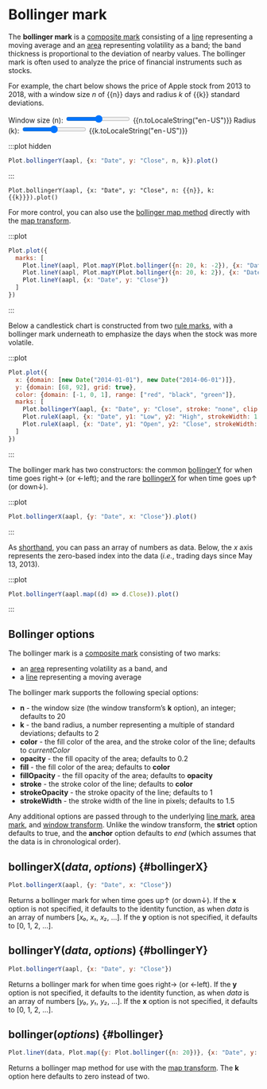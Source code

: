 <script setup>

import * as Plot from "@observablehq/plot";
import * as d3 from "d3";
import {ref} from "vue";
import aapl from "../data/aapl.ts";

const n = ref(20);
const k = ref(2);

</script>

# Bollinger mark <VersionBadge version="0.6.10" pr="1772" />

The **bollinger mark** is a [composite mark](../features/marks.md#marks) consisting of a [line](./line.md) representing a moving average and an [area](./area.md) representing volatility as a band; the band thickness is proportional to the deviation of nearby values. The bollinger mark is often used to analyze the price of financial instruments such as stocks.

For example, the chart below shows the price of Apple stock from 2013 to 2018, with a window size *n* of {{n}} days and radius *k* of {{k}} standard deviations.

<p>
  <label class="label-input">
    <span>Window size (n):</span>
    <input type="range" v-model.number="n" min="1" max="100" step="1" />
    <span style="font-variant-numeric: tabular-nums;">{{n.toLocaleString("en-US")}}</span>
  </label>
  <label class="label-input">
    <span>Radius (k):</span>
    <input type="range" v-model.number="k" min="0" max="10" step="0.1" />
    <span style="font-variant-numeric: tabular-nums;">{{k.toLocaleString("en-US")}}</span>
  </label>
</p>

:::plot hidden
```js
Plot.bollingerY(aapl, {x: "Date", y: "Close", n, k}).plot()
```
:::

```js-vue
Plot.bollingerY(aapl, {x: "Date", y: "Close", n: {{n}}, k: {{k}}}).plot()
```

For more control, you can also use the [bollinger map method](#bollinger) directly with the [map transform](../transforms/map.md).

:::plot
```js
Plot.plot({
  marks: [
    Plot.lineY(aapl, Plot.mapY(Plot.bollinger({n: 20, k: -2}), {x: "Date", y: "Close", stroke: "red"})),
    Plot.lineY(aapl, Plot.mapY(Plot.bollinger({n: 20, k: 2}), {x: "Date", y: "Close", stroke: "green"})),
    Plot.lineY(aapl, {x: "Date", y: "Close"})
  ]
})
```
:::

Below a candlestick chart is constructed from two [rule marks](./rule.md), with a bollinger mark underneath to emphasize the days when the stock was more volatile.

:::plot
```js
Plot.plot({
  x: {domain: [new Date("2014-01-01"), new Date("2014-06-01")]},
  y: {domain: [68, 92], grid: true},
  color: {domain: [-1, 0, 1], range: ["red", "black", "green"]},
  marks: [
    Plot.bollingerY(aapl, {x: "Date", y: "Close", stroke: "none", clip: true}),
    Plot.ruleX(aapl, {x: "Date", y1: "Low", y2: "High", strokeWidth: 1, clip: true}),
    Plot.ruleX(aapl, {x: "Date", y1: "Open", y2: "Close", strokeWidth: 3, stroke: (d) => Math.sign(d.Close - d.Open), clip: true})
  ]
})
```
:::

The bollinger mark has two constructors: the common [bollingerY](#bollingerY) for when time goes right→ (or ←left); and the rare [bollingerX](#bollingerX) for when time goes up↑ (or down↓).

:::plot
```js
Plot.bollingerX(aapl, {y: "Date", x: "Close"}).plot()
```
:::

As [shorthand](../features/shorthand.md), you can pass an array of numbers as data. Below, the *x* axis represents the zero-based index into the data (*i.e.*, trading days since May 13, 2013).

:::plot
```js
Plot.bollingerY(aapl.map((d) => d.Close)).plot()
```
:::

## Bollinger options

The bollinger mark is a [composite mark](../features/marks.md#marks) consisting of two marks:

* an [area](../marks/area.md) representing volatility as a band, and
* a [line](../marks/line.md) representing a moving average

The bollinger mark supports the following special options:

* **n** - the window size (the window transform’s **k** option), an integer; defaults to 20
* **k** - the band radius, a number representing a multiple of standard deviations; defaults to 2
* **color** - the fill color of the area, and the stroke color of the line; defaults to *currentColor*
* **opacity** - the fill opacity of the area; defaults to 0.2
* **fill** - the fill color of the area; defaults to **color**
* **fillOpacity** - the fill opacity of the area; defaults to **opacity**
* **stroke** - the stroke color of the line; defaults to **color**
* **strokeOpacity** - the stroke opacity of the line; defaults to 1
* **strokeWidth** - the stroke width of the line in pixels; defaults to 1.5

Any additional options are passed through to the underlying [line mark](./line.md), [area mark](./area.md), and [window transform](../transforms/window.md). Unlike the window transform, the **strict** option defaults to true, and the **anchor** option defaults to *end* (which assumes that the data is in chronological order).

## bollingerX(*data*, *options*) {#bollingerX}

```js
Plot.bollingerX(aapl, {y: "Date", x: "Close"})
```

Returns a bollinger mark for when time goes up↑ (or down↓). If the **x** option is not specified, it defaults to the identity function, as when *data* is an array of numbers [*x₀*, *x₁*, *x₂*, …]. If the **y** option is not specified, it defaults to [0, 1, 2, …].

## bollingerY(*data*, *options*) {#bollingerY}

```js
Plot.bollingerY(aapl, {x: "Date", y: "Close"})
```

Returns a bollinger mark for when time goes right→ (or ←left). If the **y** option is not specified, it defaults to the identity function, as when *data* is an array of numbers [*y₀*, *y₁*, *y₂*, …]. If the **x** option is not specified, it defaults to [0, 1, 2, …].

## bollinger(*options*) {#bollinger}

```js
Plot.lineY(data, Plot.map({y: Plot.bollinger({n: 20})}, {x: "Date", y: "Close"}))
```

Returns a bollinger map method for use with the [map transform](../transforms/map.md). The **k** option here defaults to zero instead of two.
